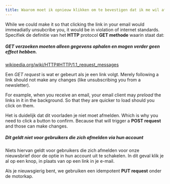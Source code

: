 ```yaml
---
title: Waarom moet ik opnieuw klikken om te bevestigen dat ik me wil afmelden voor de nieuwsbrief?
---
```


While we could make it so that clicking the link in your email would immeadiatly unsubcribe you, it would be in violation of internet standards. Specifiek de definitie van het __HTTP__ protocol __GET methode__ waarin staat dat:


<Note>
<h5>GET verzoeken moeten alleen gegevens ophalen en mogen verder geen effect hebben.</h5>

[wikipedia.org/wiki/HTTP#HTTP/1.1_request_messages](https://en.wikipedia.org/wiki/HTTP#HTTP/1.1_request_messages)
</Note>

Een _GET request_ is wat er gebeurt als je een link volgt. Merely following a link should not make any changes (like unsubscribing you from a newsletter).

For example, when you receive an email, your email client may _preload_ the links in it in the background. So that they are quicker to load should you click on them.

Het is duidelijk dat dit voorladen je niet moet afmelden. Which is why you need to click a button to confirm. Because that will trigger a __POST request__ and those can make changes.

<Tip>

##### Dit geldt niet voor gebruikers die zich afmelden via hun account

Niets hiervan geldt voor gebruikers die zich afmelden voor onze nieuwsbrief door de optie
in hun account uit te schakelen. In dit geval klik je al op een knop, in plaats van
op een link in je e-mail.

Als je nieuwsgierig bent, we gebruiken een idempotent __PUT request__ onder de motorkap.
</Tip>


